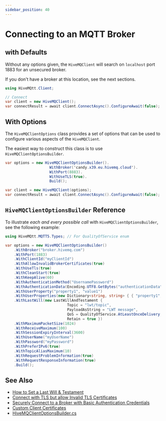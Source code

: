 ```yaml
---
sidebar_position: 40
---
```


# Connecting to an MQTT Broker

## with Defaults

Without any options given, the `HiveMQClient` will search on `localhost` port 1883 for an unsecured broker.

If you don't have a broker at this location, see the next sections.

```csharp
using HiveMQtt.Client;

// Connect
var client = new HiveMQClient();
var connectResult = await client.ConnectAsync().ConfigureAwait(false);
```

## With Options

The `HiveMQClientOptions` class provides a set of options that can be used to configure various aspects of the `HiveMQClient`.

The easiest way to construct this class is to use `HiveMQClientOptionsBuilder`.

```csharp
var options = new HiveMQClientOptionsBuilder().
                    WithBroker('candy.x39.eu.hivemq.cloud').
                    WithPort(8883).
                    WithUseTLS(true).
                    Build();

var client = new HiveMQClient(options);
var connectResult = await client.ConnectAsync().ConfigureAwait(false);
```

## `HiveMQClientOptionsBuilder` Reference

To illustrate _each and every possible call_ with `HiveMQClientOptionsBuilder`, see the following example:

```csharp
using HiveMQtt.MQTT5.Types; // For QualityOfService enum

var options = new HiveMQClientOptionsBuilder()
    .WithBroker("broker.hivemq.com")
    .WithPort(1883)
    .WithClientId("myClientId")
    .WithAllowInvalidBrokerCertificates(true)
    .WithUseTls(true)
    .WithCleanStart(true)
    .WithKeepAlive(60)
    .WithAuthenticationMethod("UsernamePassword")
    .WithAuthenticationData(Encoding.UTF8.GetBytes("authenticationData"))
    .WithUserProperty("property1", "value1")
    .WithUserProperties(new Dictionary<string, string> { { "property1", "value1" }, { "property2", "value2" } })
    .WithLastWill(new LastWillAndTestament {
                            Topic = "lwt/topic",
                            PayloadAsString = "LWT message",
                            QoS = QualityOfService.AtLeastOnceDelivery,
                            Retain = true })
    .WithMaximumPacketSize(1024)
    .WithReceiveMaximum(100)
    .WithSessionExpiryInterval(3600)
    .WithUserName("myUserName")
    .WithPassword("myPassword")
    .WithPreferIPv6(true)
    .WithTopicAliasMaximum(10)
    .WithRequestProblemInformation(true)
    .WithRequestResponseInformation(true)
    .Build();
```

## See Also

* [How to Set a Last Will & Testament](/docs/how-to/set-lwt)
* [Connect with TLS but allow Invalid TLS Certificates](/docs/how-to/allow-invalid-certs)
* [Securely Connect to a Broker with Basic Authentication Credentials](/docs/how-to/connect-with-auth)
* [Custom Client Certificates](/docs/how-to/client-certificates)
* [HiveMQClientOptionsBuilder.cs](https://github.com/hivemq/hivemq-mqtt-client-dotnet/blob/main/Source/HiveMQtt/Client/HiveMQClientOptionsBuilder.cs)
